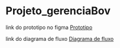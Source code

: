 # Projeto_gerenciaBov


link do prototipo no figma
[Prototipo](https://www.figma.com/file/xTPbfypmyDpxrZLTi7QZNs/BullTech-Phone?type=design&node-id=0%3A1&mode=design&t=ECMXuzdukrnFKLJX-1)

link do diagrama de fluxo 
[Diagrama de fluxo](https://miro.com/app/board/uXjVN-Pb_GI=/?share_link_id=609346817183)
